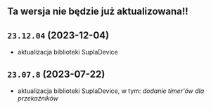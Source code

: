 ## Ta wersja nie będzie już aktualizowana!!

## `23.12.04` (2023-12-04)

- aktualizacja biblioteki SuplaDevice

## `23.07.8` (2023-07-22)

- aktualizacja biblioteki SuplaDevice, w tym: _dodanie timer'ów dla przekaźników_
